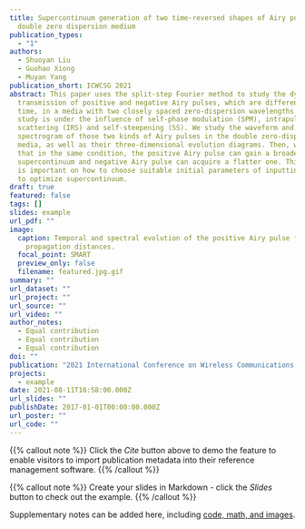 ```yaml
---
title: Supercontinuum generation of two time-reversed shapes of Airy pulses in
  double zero dispersion medium
publication_types:
  - "1"
authors:
  - Shuoyan Liu
  - Guohao Xiong
  - Muyan Yang
publication_short: ICWCSG 2021
abstract: This paper uses the split-step Fourier method to study the dynamic
  transmission of positive and negative Airy pulses, which are different with
  time, in a media with two closely spaced zero-dispersion wavelengths. The
  study is under the influence of self-phase modulation (SPM), intrapulse Ramen
  scattering (IRS) and self-steepening (SS). We study the waveform and
  spectrogram of those two kinds of Airy pulses in the double zero-dispersion
  media, as well as their three-dimensional evolution diagrams. Then, we find
  that in the same condition, the positive Airy pulse can gain a broader
  supercontinuum and negative Airy pulse can acquire a flatter one. This paper
  is important on how to choose suitable initial parameters of inputting pulse
  to optimize supercontinuum.
draft: true
featured: false
tags: []
slides: example
url_pdf: ""
image:
  caption: Temporal and spectral evolution of the positive Airy pulse for selected
    propagation distances.
  focal_point: SMART
  preview_only: false
  filename: featured.jpg.gif
summary: ""
url_dataset: ""
url_project: ""
url_source: ""
url_video: ""
author_notes:
  - Equal contribution
  - Equal contribution
  - Equal contribution
doi: ""
publication: "2021 International Conference on Wireless Communications and Smart Grid "
projects:
  - example
date: 2021-08-11T16:58:00.000Z
url_slides: ""
publishDate: 2017-01-01T00:00:00.000Z
url_poster: ""
url_code: ""
---
```


{{% callout note %}}
Click the _Cite_ button above to demo the feature to enable visitors to import publication metadata into their reference management software.
{{% /callout %}}

{{% callout note %}}
Create your slides in Markdown - click the _Slides_ button to check out the example.
{{% /callout %}}

Supplementary notes can be added here, including [code, math, and images](https://wowchemy.com/docs/writing-markdown-latex/).

